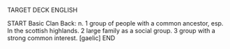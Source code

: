 TARGET DECK
ENGLISH

START
Basic
Clan
Back: n. 1 group of people with a common ancestor, esp. In the scottish highlands. 2 large family as a social group. 3 group with a strong common interest. [gaelic]
END
